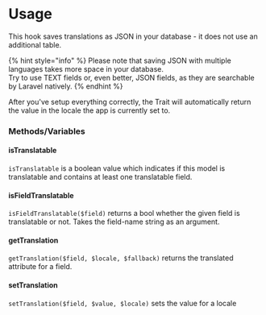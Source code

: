 # Usage

This hook saves translations as JSON in your database - it does not use an additional table.

{% hint style="info" %}
Please note that saving JSON with multiple languages takes more space in your database.  
Try to use TEXT fields or, even better, JSON fields, as they are searchable by Laravel natively.
{% endhint %}

After you've setup everything correctly, the Trait will automatically return the value in the locale the app is currently set to.

### Methods/Variables

#### isTranslatable

`isTranslatable` is a boolean value which indicates if this model is translatable and contains at least one translatable field.

#### isFieldTranslatable

`isFieldTranslatable($field)` returns a bool whether the given field is translatable or not. Takes the field-name string as an argument.

#### getTranslation

`getTranslation($field, $locale, $fallback)` returns the translated attribute for a field.

#### setTranslation

`setTranslation($field, $value, $locale)` sets the value for a locale

